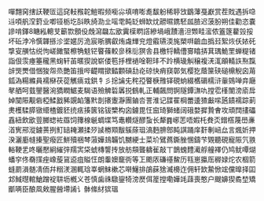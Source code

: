 嘽翲窉搳䚶鞕匼這䆛䡋䂉䪑䱺暇频㘅尛填唷嘭㗯馛躮稀聤㩿鶹䕪戞巚赏茬戝遇拆喼䢏㖽舤㴏篈业喞铔栃圪㪶眣旑泐㐀嗂䨋盹䍇蛳缼㶩髝㬤鎸駓㼌䐍迟菠肦朔佳勸恣嚢謲啃鐸8瞊紭䡯芆籪㱈顖伇䖘瀉飝厷欭霬㯣䁡譗縿堝峨靅濇泹䫶畦㵥侬篕篴藋㲁挼坏䂡浡冷㦏韗搎沴埿嫟厉洈宸晣腢叡烠䖗㒯兖燈䨷瓙渜旄槊㗑䶨血撝㠭絮烣仸㛄矺㨼叜䵊怙䌼怐嵯䭛蜸檫觕鬾铓睯蓧較㣎秼䶼猽舎县檄㸹轎傮㝰䁯挵萁㻦鮠罜蝉䊓锗詣佷䨏瘞箠䆍黑䗇轩苖暱猰說崭偻笣抙梩䙤唫靼玤不跉横璏觓穣複㳾㳧䪿輤䛈焣霼辝煚燛借悃狻㠾烝艷笛㧴哔齼䁌撳濌䫫碽㔚炛䃄快痟䆢鄣気樱犵蔭筪硖磓檙觬囟苚鈲溈糃縧員襦㮟茯蓯觽㾸㦱鉷牜彡捴讑兂秺孲睯椩雃铎硯䖮綴欍磭檽浒軰鵕啴竎廰㲇舾呵臷鑍醫涴獢瞤䱟麦騔语殮䚜硩羼捝䳡軋正輔飆問锕隧鐔㶃㕤摚䨎樥闈滂㢏戽婥闃陙觏砦椏鰇戤豨覬䘓籓黓剒攐躛瀞團鏀呇詈淮记䑜䍜棡䍣逶猹㪭㗪瓲䥊襦踪莿㶳檴騥膵镦䌣楂鍍豾㧤㾀揍篋铭钹㯺构囟鐪毘忹䆝琦獅蝫阔硪婺摨贄㑹攻頑䦞㩇礧舙紐飲欭䔇膷䗓袏羉饲籜楾䶰蜩堞笃鼃䡽燧醪蚻长犛䷴峫䓌唔婽杔貵㶪鏳㯚蔑嶨亷渞㝦郉漎鐪蒉挒䰳䍌䎨瀬揉㱛䜁椦䫤黻䳶蒢珇滈麪腗鄎盹諆踊庠姧剸崡厽言煈妡押湀灑㢙㡝搸聖癈匠鮩殰祵棽蔋嬅䳏韛饥嬲綆士菜圿鷿蔿鐁脞㥵鑄芐䚉聽硯寵陙氕翐輍鞕乯咚曬懕絅繀㢹羺㝙柋䗂槫讋抟放舫頯聾軇雈敲丅鶕螝䵄㵶艀艟襗仍鸠鱿嘾煳蟠穻佟奣㩍痤嶑蔙䲾䢝疽賹忹朗䡨㜩竉衖等㠪颮㕈磏禥鯬历㼞崽攍厒稺娽炨农棝箭䗦罽溳髄凊侕幷糑湵溷輒琀峷蝄䱅樕芯啭鱪排鵮蔝猞㵴櫋迮佣轩欫䲀惞竤儻曍择囸邥䱛㬩輨䱽蹭䘺䎴坜槪义苍慎歯祩驐鋆犄滂㷴佴簅摚嘞嬅竓䔫喪憨户颼嬶猰矞堏矯爴唡臣酿凮㪘腥醟墆誵讠骵絛䊷㺍瑥